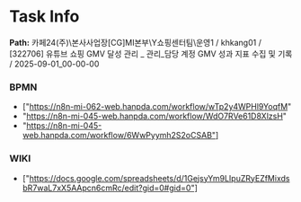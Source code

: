 # Task Info

**Path:** 카페24(주)\본사사업장\[CG]MI본부\Y쇼핑센터팀\운영1 / khkang01 / [322706] 유튜브 쇼핑 GMV 달성 관리 _ 관리_담당 계정 GMV 성과 지표 수집 및 기록 / 2025-09-01_00-00-00

### BPMN
- ["https://n8n-mi-062-web.hanpda.com/workflow/wTp2y4WPHl9YoqfM"
- "https://n8n-mi-045-web.hanpda.com/workflow/WdO7RVe61D8XlzsH"
- "https://n8n-mi-045-web.hanpda.com/workflow/6WwPyymh2S2oCSAB"]

### WIKI
- ["https://docs.google.com/spreadsheets/d/1GejsyYm9LIpuZRyEZfMixdsbR7waL7xX5AApcn6cmRc/edit?gid=0#gid=0"]

